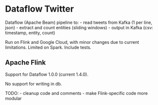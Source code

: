 # Dataflow Twitter

Dataflow (Apache Beam) pipeline to:
    - read tweets from Kafka (1 per line, json)
    - extract and count entities (sliding windows)
    - output in Kafka (csv: timestamp, entity, count)

Run on Flink and Google Cloud, with minor changes due to current limitations. Limited on Spark. Include tests.


## Apache Flink

Support for Dataflow 1.0.0 (current 1.4.0).

No support for writing in db.

TODO:
    - cleanup code and comments
    - make Flink-specific code more modular

